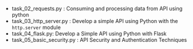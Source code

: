 - task_02_requests.py : Consuming and processing data from API using python
- task_03_http_server.py : Develop a simple API using Python with the `http.server` module
- task_04_flask.py: Develop a Simple API using Python with Flask
- task_05_basic_security.py : API Security and Authentication Techniques